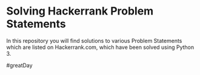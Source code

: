 # Solving Hackerrank Problem Statements

In this repository you will find solutions to various Problem Statements which are listed on Hackerrank.com, which have been solved using Python 3.

#greatDay
